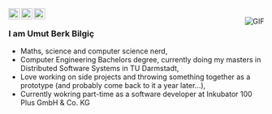<a href="https://twitter.com/umutberkbilgic">
  <img align="left" alt="Ajay's Twitter" width="22px" src="https://cdn.jsdelivr.net/npm/simple-icons@v3/icons/twitter.svg" />
</a>
<a href="https://www.linkedin.com/in/umut-berk-bilgic/">
  <img align="left" alt="Ajay's Linkdein" width="22px" src="https://cdn.jsdelivr.net/npm/simple-icons@v3/icons/linkedin.svg" />
</a>
<a href="https://github.com/umutberkbilgic">
  <img align="left" alt="Ajay's Github" width="22px" src="https://cdn.jsdelivr.net/npm/simple-icons@v3/icons/github.svg" />
</a>
<br />
<img align="right" alt="GIF" src="https://cdn.vox-cdn.com/thumbor/Jf4AJjRQ-5L0cfzjhZlqHEUyrHY=/0x0:480x270/920x613/filters:focal(202x97:278x173):no_upscale()/cdn.vox-cdn.com/uploads/chorus_image/image/60136969/D8149AD7_75AC_4177_B8F7_273F4ED1F587.0.gif" />

### I am Umut Berk Bilgiç
- Maths, science and computer science nerd,
- Computer Engineering Bachelors degree, currently doing my masters in Distributed Software Systems in TU Darmstadt,
- Love working on side projects and throwing something together as a prototype (and probably come back to it a year later...),
- Currently wokring part-time as a software developer at Inkubator 100 Plus GmbH & Co. KG
